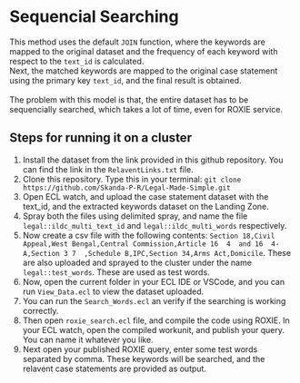 # Sequencial Searching

This method uses the default ```JOIN``` function, where the keywords are mapped to the original dataset and the frequency of each keyword with respect to the ```text_id``` is calculated.<br>
Next, the matched keywords are mapped to the original case statement using the primary key ```text_id```, and the final result is obtained.<br><br>
The problem with this model is that, the entire dataset has to be sequencially searched, which takes a lot of time, even for ROXIE service.

## Steps for running it on a cluster

1. Install the dataset from the link provided in this github repository. You can find the link in the ```RelaventLinks.txt``` file.
2. Clone this repository. Type this in your terminal: ```git clone https://github.com/Skanda-P-R/Legal-Made-Simple.git```
3. Open ECL watch, and upload the case statement dataset with the text_id, and the extracted keywords dataset on the Landing Zone.
4. Spray both the files using delimited spray, and name the file ``` legal::ildc_multi_text_id``` and ```legal::ildc_multi_words``` respectively.
5. Now create a csv file with the following contents: ```Section 18,Civil Appeal,West Bengal,Central Commission,Article 16  4  and 16  4-A,Section 3 7  ,Schedule B,IPC,Section 34,Arms Act,Domicile```. These are also uploaded and sprayed to the cluster under the name ```legal::test_words```. These are used as test words.
6. Now, open the current folder in your ECL IDE or VSCode, and you can run ```View_Data.ecl``` to view the dataset uploaded.
7. You can run the ```Search_Words.ecl``` an verify if the searching is working correctly.
8. Then open ```roxie_search.ecl``` file, and compile the code using ROXIE. In your ECL watch, open the compiled workunit, and publish your query. You can name it whatever you like.
9. Next open your published ROXIE query, enter some test words separated by comma. These keywords will be searched, and the relavent case statements are provided as output.
